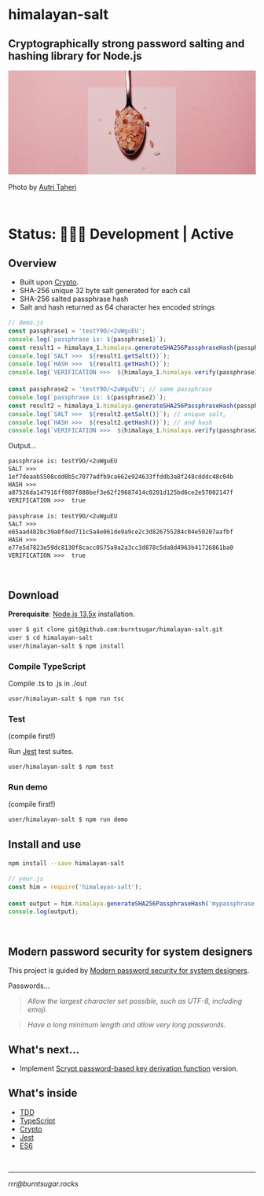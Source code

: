 # himalayan-salt

## Cryptographically strong password salting and hashing library for Node.js

![Pink salt](cover.jpg)

Photo by [Autri Taheri](https://unsplash.com/@ataheri?utm_source=unsplash&utm_medium=referral&utm_content=creditCopyText)

<br>

# Status: 👷🏽‍♀️ Development | Active

## Overview

- Built upon [Crypto](https://nodejs.org/api/crypto.html#crypto_crypto).
- SHA-256 unique 32 byte salt generated for each call
- SHA-256 salted passphrase hash
- Salt and hash returned as 64 character hex encoded strings

````javascript
// demo.js
const passphrase1 = 'testY9O/<2uWguEU';
console.log(`passphrase is: ${passphrase1}`);
const result1 = himalaya_1.himalaya.generateSHA256PassphraseHash(passphrase1);
console.log(`SALT >>>  ${result1.getSalt()}`);
console.log(`HASH >>>  ${result1.getHash()}`);
console.log(`VERIFICATION >>>  ${himalaya_1.himalaya.verify(passphrase1, result1.getSalt(), result1.getHash())}`);

const passphrase2 = 'testY9O/<2uWguEU'; // same passphrase
console.log(`passphrase is: ${passphrase2}`);
const result2 = himalaya_1.himalaya.generateSHA256PassphraseHash(passphrase2);
console.log(`SALT >>>  ${result2.getSalt()}`); // unique salt,
console.log(`HASH >>>  ${result2.getHash()}`); // and hash
console.log(`VERIFICATION >>>  ${himalaya_1.himalaya.verify(passphrase2, result2.getSalt(), result2.getHash())}`);
````

Output...

````
passphrase is: testY9O/<2uWguEU
SALT >>>  1ef7deaab5508cdd0b5c7077adfb9ca662e924633ffddb3a8f248cdddc48c04b
HASH >>>  a87526da147916ff087f888bef3e62f29687414c0201d125bd6ce2e57002147f
VERIFICATION >>>  true

passphrase is: testY9O/<2uWguEU
SALT >>>  e65aad482bc39a0f4ed711c5a4e061de9a9ce2c3d826755284c04e50207aafbf
HASH >>>  e77e5d7823e59dc8130f8cacc0575a9a2a3cc3d878c5da8d4963b41726861ba0
VERIFICATION >>>  true
````

<br>

## Download

**Prerequisite**: [Node.js 13.5x](https://github.com/nvm-sh/nvm#install--update-script) installation.

````bash 
user $ git clone git@github.com:burntsugar/himalayan-salt.git
user $ cd himalayan-salt
user/himalayan-salt $ npm install
````

### Compile TypeScript

Compile .ts to .js in ./out

````bash
user/himalayan-salt $ npm run tsc
````

### Test 

(compile first!)

Run [Jest](https://jestjs.io/docs/en/getting-started) test suites.

````bash
user/himalayan-salt $ npm test
````

### Run demo

(compile first!)

````bash
user/himalayan-salt $ npm run demo
````

## Install and use

````bash
npm install --save himalayan-salt
````

````javascript
// your.js
const him = require('himalayan-salt');

const output = him.himalaya.generateSHA256PassphraseHash('mypassphrase');
console.log(output);
````

<br>

## Modern password security for system designers

This project is guided by [Modern password security for system designers](https://cloud.google.com/solutions/modern-password-security-for-system-designers.pdf).

Passwords...

> *Allow the largest character set possible, such as
UTF-8, including emoji.*

> *Have a long minimum length and allow very long
passwords.*


## What's next...
* Implement [Scrypt password-based key derivation function](https://tools.ietf.org/html/rfc7914.html) version.


## What's inside

* [TDD](https://www.agilealliance.org/?s=TDD#q=~(infinite~false~filters~(postType~(~)~categories~(~))~searchTerm~'TDD~sort~false~sortDirection~'asc~page~1))
* [TypeScript](https://www.typescriptlang.org/)
* [Crypto](https://nodejs.org/api/crypto.html#crypto_crypto)
* [Jest](https://jestjs.io/en/)
* [ES6](https://tc39.es/ecma262/)

<br>

<hr>

*rrr@<span></span>burntsugar.rocks*
